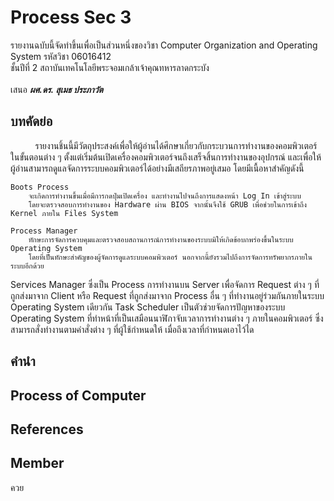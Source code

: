 # Process Sec 3
รายงานฉบับนี้จัดทำขึ้นเพื่อเป็นส่วนหนึ่งของวิชา Computer Organization and Operating System รหัสวิชา 06016412 \
ชั้นปีที่ 2 สถาบันเทคโนโลยีพระจอมเกล้าเจ้าคุณทหารลาดกระบัง \
\
เสนอ _**ผศ.ดร. สุเมธ ประภาวัต**_

## บทคัดย่อ
&nbsp;&nbsp;&nbsp;&nbsp;&nbsp;&nbsp;&nbsp;&nbsp;&nbsp;&nbsp;รายงานชิ้นนี้มีวัตถุประสงค์เพื่อให้ผู้อ่านได้ศึกษาเกี่ยวกับกระบวนการทำงานของคอมพิวเตอร์ในขั้นตอนต่าง ๆ ตั้งแต่เริ่มต้นเปิดเครื่องคอมพิวเตอร์จนถึงเสร็จสิ้นการทำงานของอุปกรณ์ และเพื่อให้ผู้อ่านสามารถดูแลจัดการระบบคอมพิวเตอร์ได้อย่างมีเสถียรภาพอยู่เสมอ โดยมีเนื้อหาสำคัญดังนี้

    Boots Process
        จะเกิดการทำงานขึ้นเมื่อมีการกดปุ่มเปิดเครื่อง และทำงานไปจนถึงการแสดงหน้า Log In เข้าสู่ระบบ
        โดยจะตรวจสอบการทำงานของ Hardware ผ่าน BIOS จากนั้นจึงใช้ GRUB เพื่อช่วยในการเข้าถึง Kernel ภายใน Files System

    Process Manager
        ทักษะการจัดการควบคุมและตรวจสอบสถานการณ์การทำงานของระบบมิให้เกิดข้อบกพร่องขึ้นในระบบ Operating System
        โดยที่เป็นทักษะสำคัญของผู้จัดการดูแลระบบคอมพิวเตอร์ นอกจากนี้ยังรวมไปถึงการจัดการทรัพยากรภายในระบบอีกด้วย
Services Manager ซึ่งเป็น Process การทำงานบน Server เพื่อจัดการ Request ต่าง ๆ ที่ถูกส่งมาจาก Client หรือ Request ที่ถูกส่งมาจาก Process อื่น ๆ ที่ทำงานอยู่ร่วมกันภายในระบบ Operating System เดียวกัน
Task Scheduler เป็นตัวช่วยจัดการปัญหาของระบบ Operating System ที่ทำหน้าที่เป็นเสมือนนาฬิกาจับเวลาการทำงานต่าง ๆ ภายในคอมพิวเตอร์ ซึ่งสามารถสั่งทำงานตามคำสั่งต่าง ๆ ที่ผู้ใช้กำหนดให้ เมื่อถึงเวลาที่กำหนดเอาไว้ได

## คำนำ

## Process of Computer

## References

## Member
ควย
